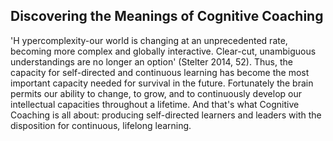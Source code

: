 ## Discovering the Meanings of Cognitive Coaching

'H ypercomplexity-our world is changing at an unprecedented rate, becoming more complex and globally interactive. Clear-cut, unambiguous understandings are no longer an option' (Stelter 2014, 52). Thus, the capacity for self-directed and continuous learning has become the most important capacity needed for survival in the future. Fortunately the brain permits our ability to change, to grow, and to continuously develop our intellectual capacities throughout a lifetime. And that's what Cognitive Coaching is all about: producing self-directed learners and leaders with the disposition for continuous, lifelong learning.